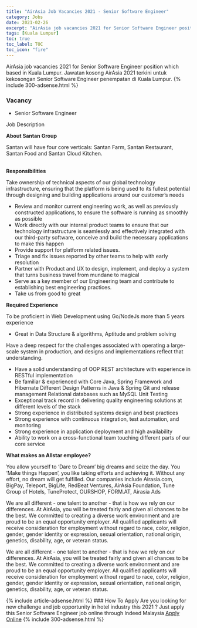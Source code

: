 ```yaml
---
title: "AirAsia Job Vacancies 2021 - Senior Software Engineer" 
category: Jobs 
date: 2021-02-26 
excerpt: "AirAsia job vacancies 2021 for Senior Software Engineer position which based in Kuala Lumpur. Jawatan kosong AirAsia 2021 terkini untuk kekosongan Senior Software Engineer penempatan di Kuala Lumpur" 
tags: [Kuala Lumpur] 
toc: true 
toc_label: TOC 
toc_icon: "fire" 
--- 
```


AirAsia job vacancies 2021 for Senior Software Engineer position which based in Kuala Lumpur. Jawatan kosong AirAsia 2021 terkini untuk kekosongan Senior Software Engineer penempatan di Kuala Lumpur. 
{% include 300-adsense.html %} 
### Vacancy 
- Senior Software Engineer 
<div><div><p>Job Description</p><p></p><p><b>
About Santan Group</b></p><p>
 Santan will have four core verticals: Santan Farm, Santan Restaurant, Santan Food and Santan Cloud Kitchen.</p><p><b><br>
Responsibilities</b></p><p>
 Take ownership of technical aspects of our global technology infrastructure, ensuring that the platform is being used to its fullest potential through designing and building applications around our customer&#8217;s needs</p><ul><li>Review and monitor current engineering work, as well as previously constructed applications, to ensure the software is running as smoothly as possible
</li><li>Work directly with our internal product teams to ensure that our technology infrastructure is seamlessly and effectively integrated with our third-party software, conceive and build the necessary applications to make this happen</li><li>Provide support for platform related issues.</li><li>Triage and fix issues reported by other teams to help with early resolution
</li><li>Partner with Product and UX to design, implement, and deploy a system that turns business travel from mundane to magical</li><li>Serve as a key member of our Engineering team and contribute to establishing best engineering practices.</li><li>Take us from good to great</li></ul><p></p><p><b>
Required Experience</b></p><p>
 To be proficient in Web Development using Go/NodeJs more than 5 years experience
</p><ul><li>Great in Data Structure &amp; algorithms, Aptitude and problem solving</li></ul><p>
 Have a deep respect for the challenges associated with operating a large-scale system in production, and designs and implementations reflect that understanding.
</p><ul><li>Have a solid understanding of OOP REST architecture with experience in RESTful implementation</li><li>Be familiar &amp; experienced with Core Java, Spring Framework and Hibernate Different Design Patterns in Java &amp; Spring Git and release management Relational databases such as MySQL Unit Testing</li><li>Exceptional track record in delivering quality engineering solutions at different levels of the stack</li><li>Strong experience in distributed systems design and best practices
</li><li>Strong experience with continuous integration, test automation, and monitoring
</li><li>Strong experience in application deployment and high availability</li><li>Ability to work on a cross-functional team touching different parts of our core service</li></ul><p></p><p><b>
What makes an Allstar employee?</b></p><p>
You allow yourself to &#8216;Dare to Dream&#8217; big dreams and seize the day. You &#8216;Make things Happen&#8217;, you like taking efforts and achieving it. Without any effort, no dream will get fulfilled. Our companies include Airasia.com, BigPay, Teleport, BigLife, RedBeat Ventures, AirAsia Foundation, Tune Group of Hotels, TuneProtect, OURSHOP, FORM.AT, Airasia Ads</p><p>
We are all different - one talent to another - that is how we rely on our differences. At AirAsia, you will be treated fairly and given all chances to be the best. We committed to creating a diverse work environment and are proud to be an equal opportunity employer. All qualified applicants will receive consideration for employment without regard to race, color, religion, gender, gender identity or expression, sexual orientation, national origin, genetics, disability, age, or veteran status.</p><p>
We are all different - one talent to another - that is how we rely on our differences. At AirAsia, you will be treated fairly and given all chances to be the best. We committed to creating a diverse work environment and are proud to be an equal opportunity employer. All qualified applicants will receive consideration for employment without regard to race, color, religion, gender, gender identity or expression, sexual orientation, national origin, genetics, disability, age, or veteran status.</p></div></div> 
{% include article-adsense.html %} 
### How To Apply 
Are you looking for new challenge and job opportunity in hotel industry this 2021 ?
Just apply this Senior Software Engineer job online through Indeed Malaysia 
<a href="https://malaysia.indeed.com/viewjob?jk=d81685d0af2ee265" class="btn btn--info" target="_blank" rel="nofollow noopenner">Apply Online</a> 
{% include 300-adsense.html %} 